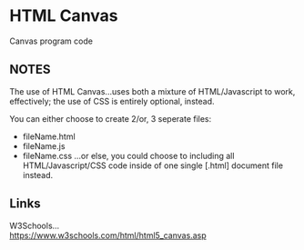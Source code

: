# HTML Canvas
Canvas program code

## NOTES

The use of HTML Canvas...uses both a mixture of HTML/Javascript to work, effectively; the use of CSS is entirely optional, instead. 

You can either choose to create 2/or, 3 seperate files:
- fileName.html
- fileName.js
- fileName.css
...or else, you could choose to including all HTML/Javascript/CSS code inside of one single [.html] document file instead.  

## Links

W3Schools...  
https://www.w3schools.com/html/html5_canvas.asp  


